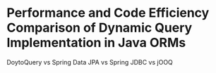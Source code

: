 Performance and Code Efficiency Comparison of Dynamic Query Implementation in Java ORMs 
========

DoytoQuery vs Spring Data JPA vs Spring JDBC vs jOOQ


